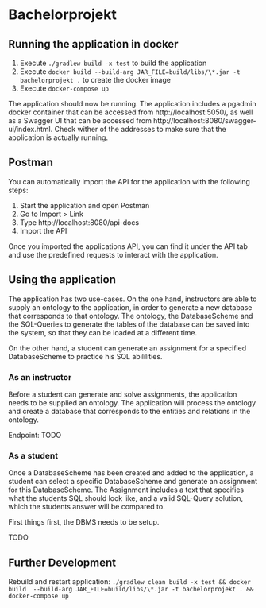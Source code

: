 # Bachelorprojekt

## Running the application in docker

1. Execute `./gradlew build -x test` to build the application
2. Execute `docker build --build-arg JAR_FILE=build/libs/\*.jar -t bachelorprojekt .`
to create the docker image
3. Execute `docker-compose up`

The application should now be running. The application includes a pgadmin docker container that
can be accessed from http://localhost:5050/, as well as a Swagger UI that can be accessed from
http://localhost:8080/swagger-ui/index.html. Check wither of the addresses to make sure that the application
is actually running.

## Postman

You can automatically import the API for the application with the following steps:
1. Start the application and open Postman
2. Go to Import > Link
3. Type http://localhost:8080/api-docs
4. Import the API

Once you imported the applications API, you can find it under the API tab and use the predefined
requests to interact with the application.

## Using the application

The application has two use-cases. On the one hand, instructors are able to supply an ontology
to the application, in order to generate a new database that corresponds to that ontology. The 
ontology, the DatabaseScheme and the SQL-Queries to generate the tables of the database can be saved
into the system, so that they can be loaded at a different time.

On the other hand, a student can generate an assignment for a specified DatabaseScheme to practice his
SQL abililities.

### As an instructor

Before a student can generate and solve assignments, the application needs to be supplied an
ontology. The application will process the ontology and create a database that corresponds to the
entities and relations in the ontology.

Endpoint: TODO

### As a student

Once a DatabaseScheme has been created and added to the application, a student can select
a specific DatabaseScheme and generate an assignment for this DatabaseScheme. The Assignment
includes a text that specifies what the students SQL should look like, and a valid SQL-Query
solution, which the students answer will be compared to.

First things first, the DBMS needs to be setup. 

TODO

## Further Development

Rebuild and restart application: `./gradlew clean build -x test && docker build 
--build-arg JAR_FILE=build/libs/\*.jar -t bachelorprojekt . && docker-compose up`

